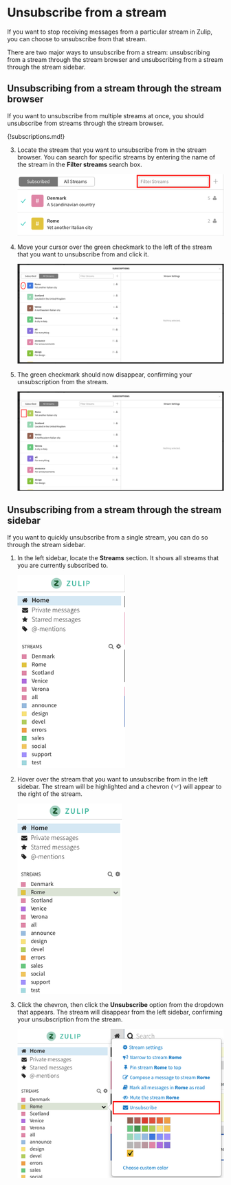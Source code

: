 # Unsubscribe from a stream

If you want to stop receiving messages from a particular stream in Zulip, you can choose to unsubscribe from that stream.

There are two major ways to unsubscribe from a stream: unsubscribing from a stream through the stream browser and unsubscribing from a stream through the stream sidebar.

## Unsubscribing from a stream through the stream browser
If you want to unsubscribe from multiple streams at once, you should unsubscribe from streams through the stream browser.

{!subscriptions.md!}

3. Locate the stream that you want to unsubscribe from in the stream browser. You can search for specific streams by entering the name of the stream in the **Filter streams** search box.

    ![Filter streams box](/static/images/help/filter-stream.png)

4. Move your cursor over the green checkmark to the left of the stream that you want to unsubscribe from and click it.

    ![Unsubscribe before](/static/images/help/subscribe-after.png)

5. The green checkmark should now disappear, confirming your unsubscription from the stream.

    ![Unsubscribe after](/static/images/help/subscribe-before.png)

## Unsubscribing from a stream through the stream sidebar

If you want to quickly unsubscribe from a single stream, you can do so through the stream sidebar.

1. In the left sidebar, locate the **Streams** section. It shows all streams that you are currently subscribed to.

    ![Left sidebar](/static/images/help/left-sidebar.png)

2. Hover over the stream that you want to unsubscribe from in the left sidebar. The stream will be highlighted and a chevron (![chevron](/static/images/help/chevron.png)) will appear to the right of the stream.

    ![Streams chevron](/static/images/help/unsubscribe-1.png)
    
3. Click the chevron, then click the **Unsubscribe** option from the dropdown that appears. The stream will disappear from the left sidebar, confirming your unsubscription from the stream.

    ![Stream dropdown](/static/images/help/unsubscribe-2.png)
